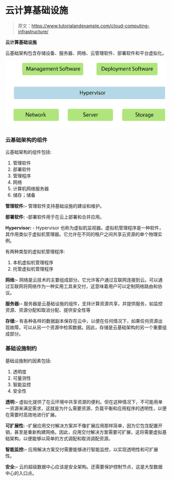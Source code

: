 # 云计算基础设施

> 原文：<https://www.tutorialandexample.com/cloud-computing-infrastructure/>

**云计算基础设施**

云基础架构包含存储设备、服务器、网络、云管理软件、部署软件和平台虚拟化。

![Cloud Computing Infrastructure](img/d15c2e8b8d3bb0c2f75e31d81988bca6.png)

### 云基础架构的组件

云基础架构的组件包括:

1.  管理软件
2.  部署软件
3.  管理程序
4.  网络
5.  计算机网络服务器
6.  储存；储备

**管理软件:-** 管理软件支持基础设施的建设和维护。

**部署软件:** -部署软件用于在云上部署和合并应用。

**Hypervisor:** - Hypervisor 也称为虚拟机监视器。虚拟机管理程序是一种软件，其作用类似于虚拟机管理器。它允许在不同的租户之间共享云资源的单个物理实例。

有两种类型的虚拟机管理程序:

1.  本机虚拟机管理程序
2.  托管虚拟机管理程序

**网络:-** 网络是云技术的主要组成部分。它允许客户通过互联网连接到云。可以通过互联网将网络作为一种实用工具来交付，这意味着用户可以定制网络路由和协议。

**服务器:-** 服务器是云基础设施的组件，支持计算资源共享，并提供服务，如监控资源、资源分配和取消分配、提供安全性等

**存储:-** 有各种各样的数据副本保存在云中，以便在任何情况下，如果任何资源出现故障，可以从另一个资源中检索数据。因此，存储是云基础架构的另一个重要组成部分。

### 基础设施制约

基础设施制约因素包括:

1.  透明度
2.  可量测性
3.  智能监控
4.  安全性

**透明:-** 虚拟化提供了在云环境中共享资源的便利。但在这种情况下，不可能用单一资源来满足需求，这就是为什么需要资源、负载平衡和应用程序的透明性，以便在需要时高效地进行扩展。

**可扩展性:** -扩展应用交付解决方案并不像扩展应用那样简单，因为它包含配置开销，甚至是重新构建网络。因此，应用交付解决方案需要可扩展，这将需要虚拟基础架构，以便能够以简单的方式调配和取消调配资源。

**智能监控:-** 应用解决方案交付需要能够进行智能监控，以实现透明性和可扩展性。

**安全:-** 云的超级数据中心应该是安全架构。还需要保护控制节点，这是大型数据中心的入口点。